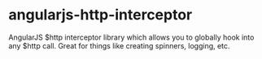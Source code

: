 angularjs-http-interceptor
==========================

AngularJS $http interceptor library which allows you to globally hook into any $http call. Great for things like creating spinners, logging, etc.
